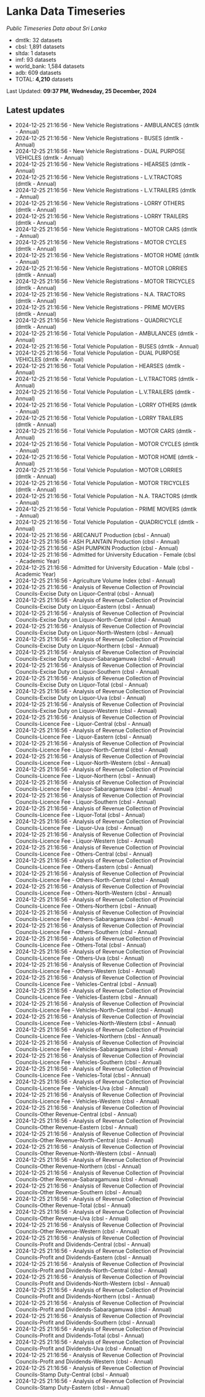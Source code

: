 # Lanka Data Timeseries
*Public Timeseries Data about Sri Lanka*

* dmtlk: 32 datasets
* cbsl: 1,891 datasets
* sltda: 1 datasets
* imf: 93 datasets
* world_bank: 1,584 datasets
* adb: 609 datasets
* TOTAL: **4,210** datasets

Last Updated: **09:37 PM, Wednesday, 25 December, 2024**

## Latest updates

* 2024-12-25 21:16:56 - New Vehicle Registrations - AMBULANCES (dmtlk - Annual)
* 2024-12-25 21:16:56 - New Vehicle Registrations - BUSES (dmtlk - Annual)
* 2024-12-25 21:16:56 - New Vehicle Registrations - DUAL PURPOSE VEHICLES (dmtlk - Annual)
* 2024-12-25 21:16:56 - New Vehicle Registrations - HEARSES (dmtlk - Annual)
* 2024-12-25 21:16:56 - New Vehicle Registrations - L.V.TRACTORS (dmtlk - Annual)
* 2024-12-25 21:16:56 - New Vehicle Registrations - L.V.TRAILERS (dmtlk - Annual)
* 2024-12-25 21:16:56 - New Vehicle Registrations - LORRY OTHERS (dmtlk - Annual)
* 2024-12-25 21:16:56 - New Vehicle Registrations - LORRY TRAILERS (dmtlk - Annual)
* 2024-12-25 21:16:56 - New Vehicle Registrations - MOTOR CARS (dmtlk - Annual)
* 2024-12-25 21:16:56 - New Vehicle Registrations - MOTOR CYCLES (dmtlk - Annual)
* 2024-12-25 21:16:56 - New Vehicle Registrations - MOTOR HOME (dmtlk - Annual)
* 2024-12-25 21:16:56 - New Vehicle Registrations - MOTOR LORRIES (dmtlk - Annual)
* 2024-12-25 21:16:56 - New Vehicle Registrations - MOTOR TRICYCLES (dmtlk - Annual)
* 2024-12-25 21:16:56 - New Vehicle Registrations - N.A. TRACTORS (dmtlk - Annual)
* 2024-12-25 21:16:56 - New Vehicle Registrations - PRIME MOVERS (dmtlk - Annual)
* 2024-12-25 21:16:56 - New Vehicle Registrations - QUADRICYCLE (dmtlk - Annual)
* 2024-12-25 21:16:56 - Total Vehicle Population - AMBULANCES (dmtlk - Annual)
* 2024-12-25 21:16:56 - Total Vehicle Population - BUSES (dmtlk - Annual)
* 2024-12-25 21:16:56 - Total Vehicle Population - DUAL PURPOSE VEHICLES (dmtlk - Annual)
* 2024-12-25 21:16:56 - Total Vehicle Population - HEARSES (dmtlk - Annual)
* 2024-12-25 21:16:56 - Total Vehicle Population - L.V.TRACTORS (dmtlk - Annual)
* 2024-12-25 21:16:56 - Total Vehicle Population - L.V.TRAILERS (dmtlk - Annual)
* 2024-12-25 21:16:56 - Total Vehicle Population - LORRY OTHERS (dmtlk - Annual)
* 2024-12-25 21:16:56 - Total Vehicle Population - LORRY TRAILERS (dmtlk - Annual)
* 2024-12-25 21:16:56 - Total Vehicle Population - MOTOR CARS (dmtlk - Annual)
* 2024-12-25 21:16:56 - Total Vehicle Population - MOTOR CYCLES (dmtlk - Annual)
* 2024-12-25 21:16:56 - Total Vehicle Population - MOTOR HOME (dmtlk - Annual)
* 2024-12-25 21:16:56 - Total Vehicle Population - MOTOR LORRIES (dmtlk - Annual)
* 2024-12-25 21:16:56 - Total Vehicle Population - MOTOR TRICYCLES (dmtlk - Annual)
* 2024-12-25 21:16:56 - Total Vehicle Population - N.A. TRACTORS (dmtlk - Annual)
* 2024-12-25 21:16:56 - Total Vehicle Population - PRIME MOVERS (dmtlk - Annual)
* 2024-12-25 21:16:56 - Total Vehicle Population - QUADRICYCLE (dmtlk - Annual)
* 2024-12-25 21:16:56 - ARECANUT Production (cbsl - Annual)
* 2024-12-25 21:16:56 - ASH PLANTAIN Production (cbsl - Annual)
* 2024-12-25 21:16:56 - ASH PUMPKIN Production (cbsl - Annual)
* 2024-12-25 21:16:56 - Admitted for University Education - Female (cbsl - Academic Year)
* 2024-12-25 21:16:56 - Admitted for University Education - Male (cbsl - Academic Year)
* 2024-12-25 21:16:56 - Agriculture Volume Index (cbsl - Annual)
* 2024-12-25 21:16:56 - Analysis of Revenue Collection of Provincial Councils-Excise Duty on Liquor-Central (cbsl - Annual)
* 2024-12-25 21:16:56 - Analysis of Revenue Collection of Provincial Councils-Excise Duty on Liquor-Eastern (cbsl - Annual)
* 2024-12-25 21:16:56 - Analysis of Revenue Collection of Provincial Councils-Excise Duty on Liquor-North-Central (cbsl - Annual)
* 2024-12-25 21:16:56 - Analysis of Revenue Collection of Provincial Councils-Excise Duty on Liquor-North-Western (cbsl - Annual)
* 2024-12-25 21:16:56 - Analysis of Revenue Collection of Provincial Councils-Excise Duty on Liquor-Northern (cbsl - Annual)
* 2024-12-25 21:16:56 - Analysis of Revenue Collection of Provincial Councils-Excise Duty on Liquor-Sabaragamuwa (cbsl - Annual)
* 2024-12-25 21:16:56 - Analysis of Revenue Collection of Provincial Councils-Excise Duty on Liquor-Southern (cbsl - Annual)
* 2024-12-25 21:16:56 - Analysis of Revenue Collection of Provincial Councils-Excise Duty on Liquor-Total (cbsl - Annual)
* 2024-12-25 21:16:56 - Analysis of Revenue Collection of Provincial Councils-Excise Duty on Liquor-Uva (cbsl - Annual)
* 2024-12-25 21:16:56 - Analysis of Revenue Collection of Provincial Councils-Excise Duty on Liquor-Western (cbsl - Annual)
* 2024-12-25 21:16:56 - Analysis of Revenue Collection of Provincial Councils-Licence Fee - Liquor-Central (cbsl - Annual)
* 2024-12-25 21:16:56 - Analysis of Revenue Collection of Provincial Councils-Licence Fee - Liquor-Eastern (cbsl - Annual)
* 2024-12-25 21:16:56 - Analysis of Revenue Collection of Provincial Councils-Licence Fee - Liquor-North-Central (cbsl - Annual)
* 2024-12-25 21:16:56 - Analysis of Revenue Collection of Provincial Councils-Licence Fee - Liquor-North-Western (cbsl - Annual)
* 2024-12-25 21:16:56 - Analysis of Revenue Collection of Provincial Councils-Licence Fee - Liquor-Northern (cbsl - Annual)
* 2024-12-25 21:16:56 - Analysis of Revenue Collection of Provincial Councils-Licence Fee - Liquor-Sabaragamuwa (cbsl - Annual)
* 2024-12-25 21:16:56 - Analysis of Revenue Collection of Provincial Councils-Licence Fee - Liquor-Southern (cbsl - Annual)
* 2024-12-25 21:16:56 - Analysis of Revenue Collection of Provincial Councils-Licence Fee - Liquor-Total (cbsl - Annual)
* 2024-12-25 21:16:56 - Analysis of Revenue Collection of Provincial Councils-Licence Fee - Liquor-Uva (cbsl - Annual)
* 2024-12-25 21:16:56 - Analysis of Revenue Collection of Provincial Councils-Licence Fee - Liquor-Western (cbsl - Annual)
* 2024-12-25 21:16:56 - Analysis of Revenue Collection of Provincial Councils-Licence Fee - Others-Central (cbsl - Annual)
* 2024-12-25 21:16:56 - Analysis of Revenue Collection of Provincial Councils-Licence Fee - Others-Eastern (cbsl - Annual)
* 2024-12-25 21:16:56 - Analysis of Revenue Collection of Provincial Councils-Licence Fee - Others-North-Central (cbsl - Annual)
* 2024-12-25 21:16:56 - Analysis of Revenue Collection of Provincial Councils-Licence Fee - Others-North-Western (cbsl - Annual)
* 2024-12-25 21:16:56 - Analysis of Revenue Collection of Provincial Councils-Licence Fee - Others-Northern (cbsl - Annual)
* 2024-12-25 21:16:56 - Analysis of Revenue Collection of Provincial Councils-Licence Fee - Others-Sabaragamuwa (cbsl - Annual)
* 2024-12-25 21:16:56 - Analysis of Revenue Collection of Provincial Councils-Licence Fee - Others-Southern (cbsl - Annual)
* 2024-12-25 21:16:56 - Analysis of Revenue Collection of Provincial Councils-Licence Fee - Others-Total (cbsl - Annual)
* 2024-12-25 21:16:56 - Analysis of Revenue Collection of Provincial Councils-Licence Fee - Others-Uva (cbsl - Annual)
* 2024-12-25 21:16:56 - Analysis of Revenue Collection of Provincial Councils-Licence Fee - Others-Western (cbsl - Annual)
* 2024-12-25 21:16:56 - Analysis of Revenue Collection of Provincial Councils-Licence Fee - Vehicles-Central (cbsl - Annual)
* 2024-12-25 21:16:56 - Analysis of Revenue Collection of Provincial Councils-Licence Fee - Vehicles-Eastern (cbsl - Annual)
* 2024-12-25 21:16:56 - Analysis of Revenue Collection of Provincial Councils-Licence Fee - Vehicles-North-Central (cbsl - Annual)
* 2024-12-25 21:16:56 - Analysis of Revenue Collection of Provincial Councils-Licence Fee - Vehicles-North-Western (cbsl - Annual)
* 2024-12-25 21:16:56 - Analysis of Revenue Collection of Provincial Councils-Licence Fee - Vehicles-Northern (cbsl - Annual)
* 2024-12-25 21:16:56 - Analysis of Revenue Collection of Provincial Councils-Licence Fee - Vehicles-Sabaragamuwa (cbsl - Annual)
* 2024-12-25 21:16:56 - Analysis of Revenue Collection of Provincial Councils-Licence Fee - Vehicles-Southern (cbsl - Annual)
* 2024-12-25 21:16:56 - Analysis of Revenue Collection of Provincial Councils-Licence Fee - Vehicles-Total (cbsl - Annual)
* 2024-12-25 21:16:56 - Analysis of Revenue Collection of Provincial Councils-Licence Fee - Vehicles-Uva (cbsl - Annual)
* 2024-12-25 21:16:56 - Analysis of Revenue Collection of Provincial Councils-Licence Fee - Vehicles-Western (cbsl - Annual)
* 2024-12-25 21:16:56 - Analysis of Revenue Collection of Provincial Councils-Other Revenue-Central (cbsl - Annual)
* 2024-12-25 21:16:56 - Analysis of Revenue Collection of Provincial Councils-Other Revenue-Eastern (cbsl - Annual)
* 2024-12-25 21:16:56 - Analysis of Revenue Collection of Provincial Councils-Other Revenue-North-Central (cbsl - Annual)
* 2024-12-25 21:16:56 - Analysis of Revenue Collection of Provincial Councils-Other Revenue-North-Western (cbsl - Annual)
* 2024-12-25 21:16:56 - Analysis of Revenue Collection of Provincial Councils-Other Revenue-Northern (cbsl - Annual)
* 2024-12-25 21:16:56 - Analysis of Revenue Collection of Provincial Councils-Other Revenue-Sabaragamuwa (cbsl - Annual)
* 2024-12-25 21:16:56 - Analysis of Revenue Collection of Provincial Councils-Other Revenue-Southern (cbsl - Annual)
* 2024-12-25 21:16:56 - Analysis of Revenue Collection of Provincial Councils-Other Revenue-Total (cbsl - Annual)
* 2024-12-25 21:16:56 - Analysis of Revenue Collection of Provincial Councils-Other Revenue-Uva (cbsl - Annual)
* 2024-12-25 21:16:56 - Analysis of Revenue Collection of Provincial Councils-Other Revenue-Western (cbsl - Annual)
* 2024-12-25 21:16:56 - Analysis of Revenue Collection of Provincial Councils-Profit and Dividends-Central (cbsl - Annual)
* 2024-12-25 21:16:56 - Analysis of Revenue Collection of Provincial Councils-Profit and Dividends-Eastern (cbsl - Annual)
* 2024-12-25 21:16:56 - Analysis of Revenue Collection of Provincial Councils-Profit and Dividends-North-Central (cbsl - Annual)
* 2024-12-25 21:16:56 - Analysis of Revenue Collection of Provincial Councils-Profit and Dividends-North-Western (cbsl - Annual)
* 2024-12-25 21:16:56 - Analysis of Revenue Collection of Provincial Councils-Profit and Dividends-Northern (cbsl - Annual)
* 2024-12-25 21:16:56 - Analysis of Revenue Collection of Provincial Councils-Profit and Dividends-Sabaragamuwa (cbsl - Annual)
* 2024-12-25 21:16:56 - Analysis of Revenue Collection of Provincial Councils-Profit and Dividends-Southern (cbsl - Annual)
* 2024-12-25 21:16:56 - Analysis of Revenue Collection of Provincial Councils-Profit and Dividends-Total (cbsl - Annual)
* 2024-12-25 21:16:56 - Analysis of Revenue Collection of Provincial Councils-Profit and Dividends-Uva (cbsl - Annual)
* 2024-12-25 21:16:56 - Analysis of Revenue Collection of Provincial Councils-Profit and Dividends-Western (cbsl - Annual)
* 2024-12-25 21:16:56 - Analysis of Revenue Collection of Provincial Councils-Stamp Duty-Central (cbsl - Annual)
* 2024-12-25 21:16:56 - Analysis of Revenue Collection of Provincial Councils-Stamp Duty-Eastern (cbsl - Annual)